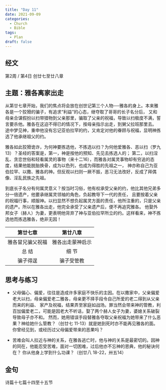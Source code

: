 ```yaml
---
title: "Day 11"
date: 2021-09-09
categories:
  - Church
  - Bible
tags:
  - Plan
draft: false
---
```


## 经文
第2周 / 第4日 创廿七至廿八章

## 主题：雅各离家出走
从第廿七章开始，我们的焦点将会放在创世记第三个人物──雅各的身上。本来雅各是一个狡猾的骗子，有追求“利益”的心态，继夺取了哥哥的长子名分后，
又和母亲合谋假扮以扫带猎物到父亲那里，骗取了父亲的祝福，导致以扫极度不满，誓言要杀他。雅各在这迫不得已的情况下，按母亲指示出走，到舅父拉班那里去。
途中梦见神，重申他没有忘记亚伯拉罕的约，又肯定对他的眷顾与祝福，显明神拣选了他承继祖父的约。

雅各如此狡猾诡诈，为何神要拣选他，不拣选以扫？为何他爱雅各、恶以扫（罗九  13）？圣经的答案是，第一，神是按他的预知、先见去拣选人的；
第二，以扫淫乱、贪恋世俗和轻看属灵的事物（来十二16），而雅各对属灵事物却有穷追的态度，结果他能脱胎换骨，成为以色列，也成为得胜的先祖之一，
神亦称自己为亚伯拉罕、以撒、雅各的神。但反观以扫则一厥不振，恶习无法改好，反成了拜偶像、淫乱民族之先祖。

到底长子名分有何属灵意义？按当时习俗，他有权承受父亲的约，他比其他兄弟多分一倍遗产，他要承继属灵领袖的角色，负起教导下一代的责任，
且要按着父亲的祝福行事，顺服神。以扫显然不想负起属灵方面的责任，他所注重的，只是父亲的遗产。所以在雅各出走，他完全承受了父亲遗产后，便不再追究雅各。
他娶外邦女子（赫人）为妻，更表明他背弃了神与亚伯拉罕所立的约。这样看来，神不拣选他而拣选雅各，绝非无因！

| 第廿七章     | 第廿八章     |
| :--------: | :--------: |
| 雅各冒兄骗父祝福 | 雅各出走蒙神启示 |
| 总 结      | 细 节      |
| 骗子得逞     | 骗子受管教    |


## 思考与练习
* 父母偏心、偏爱，往往是造成许多家庭不快乐的主因。在以撒家中，父亲偏爱老大以扫，母亲偏爱老二雅各，母亲更不择手段令自己所爱的老二得到从父亲而来的利益、
家产及祝福，结果弄至家庭如战场。罪当然会带来神的管教，利百加偏爱老二，可能是因老大不听话，娶了两个赫人女子为妻，婆媳关系破裂导致母子亦不和。
然而，她用错误手段替雅各夺取父亲祝福为她带来了什么恶果？神给她什么管教？（创廿七  11-13）就是她到死时亦不能再见雅各的面。
你曾经见到，或经历过父母偏爱带来的恶果吗？

* 苦难会叫人拉近与神的关系，在雅各逃亡时，他与神的关系是最密切的。因神的同在，他能忍受苦难，面对一切困难，过后他亦不忘神的恩典，他的秘诀何在？
你从他身上学到什么功课？（创廿八  18-22，卅五14）

## 金句
诗篇十七篇十四至十五节


